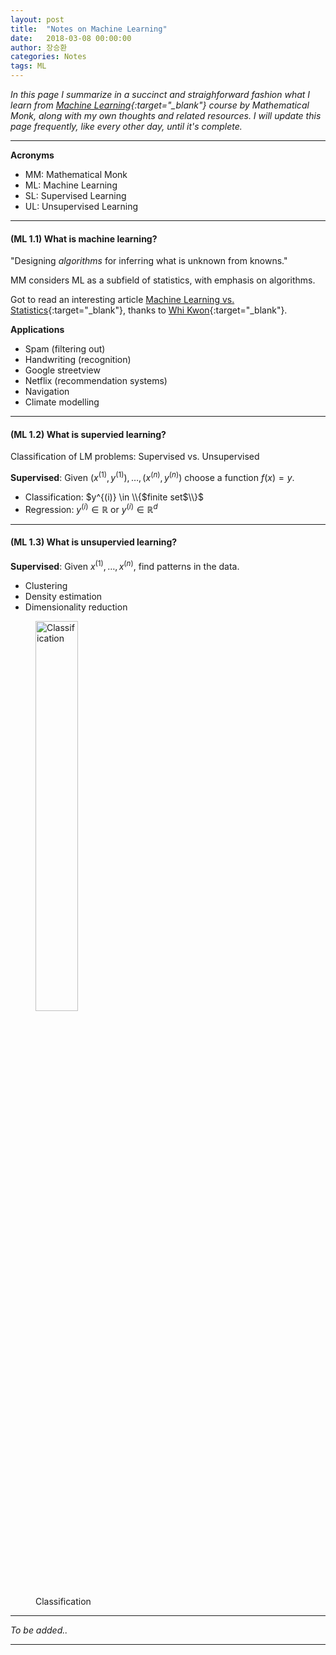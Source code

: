 ```yaml
---
layout: post
title:  "Notes on Machine Learning"
date:   2018-03-08 00:00:00
author: 장승환
categories: Notes
tags: ML
---
```


*In this page I summarize in a succinct and straighforward fashion what I learn from [Machine Learning](https://www.youtube.com/watch?v=yDLKJtOVx5c&list=PLD0F06AA0D2E8FFBA){:target="_blank"} course by Mathematical Monk, along with my own thoughts and related resources.*
*I will update this page frequently, like every other day, until it's complete.*

---

**Acronyms**
* MM: Mathematical Monk
* ML: Machine Learning
* SL: Supervised Learning
* UL: Unsupervised Learning

---

#### (ML 1.1) What is machine learning?

"Designing *algorithms* for inferring what is unknown from knowns."

MM considers ML as a subfield of statistics, with emphasis on algorithms.

Got to read an interesting article [Machine Learning vs. Statistics](https://svds.com/machine-learning-vs-statistics/){:target="_blank"}, thanks to [Whi Kwon](https://whikwon.github.io/){:target="_blank"}.

**Applications**
 * Spam (filtering out)
 * Handwriting (recognition)
 * Google streetview
 * Netflix (recommendation systems)
 * Navigation
 * Climate modelling

---

#### (ML 1.2) What is supervied learning?

 Classification of LM problems: Supervised vs. Unsupervised
 
 **Supervised**: Given $(x^{(1)}, y^{(1)}), \ldots, (x^{(n)}, y^{(n)})$ choose a function $f(x) = y$.
 * Classification: $y^{(i)} \in \\{$finite set$\\}$
 * Regression: $y^{(i)} \in \mathbb{R}$ or $y^{(i)} \in \mathbb{R}^d$
 
---

#### (ML 1.3) What is unsupervied learning?

**Supervised**: Given $x^{(1)}, \ldots, x^{(n)}$, find patterns in the data.
* Clustering
* Density estimation
* Dimensionality reduction

<figure>
<img src="/assets/pics/incremental/classification.png" alt="Classification" style="width: 40%; height: 40%">
<figcaption>Classification
</figcaption>
</figure>

---

$$ $$

*To be added..*

---


